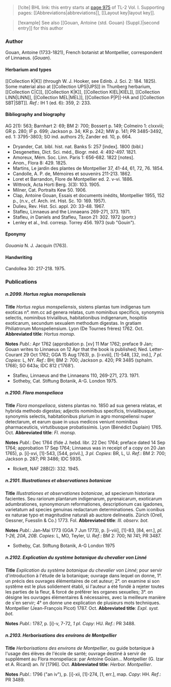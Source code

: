 > [!cite] BHL link: this entry starts at [page 975](https://www.biodiversitylibrary.org/item/103414#page/1023/mode/1up) of TL-2 Vol. I.
> Supporting pages: [[Abbreviations|abbreviations]], [[Layout key|layout key]].

> [!example] See also [[Gouan, Antoine {std. Gouan} (Suppl.)|second entry]] for this author

### Author

Gouan, Antoine (1733-1821), French botanist at Montpellier, correspondent of Linnaeus. (*Gouan*).

#### Herbarium and types

[[Collection K|K]] (through W. J. Hooker, see Edinb. J. Sci. 2: 184. 1825). Some material also at [[Collection UPS|UPS]] in Thunberg herbarium, [[Collection C|C]], [[Collection K|K]], [[Collection KIEL|KIEL]], [[Collection LINN|LINN]], [[Collection MEL|MEL]], [[Collection P|P]]-HA and [[Collection SBT|SBT]].
*Ref*.: IH 1 (ed. 6): 359, 2: 233.

#### Bibliography and biography

AG 2(1): 563; Barnhart 2: 69; BM 2: 700; Bossert p. 149; Colmeiro 1: clxxviii; GR p. 280; IF p. 699; Jackson p. 34; KR p. 242; MW p. 141; PR 3485-3492, ed. 1: 3795-3803; SO ind. authors 25; Zander ed. 10, p. 664.
- Dryander, Cat. bibl. hist. nat. Banks 5: 257 \[index\]. 1800 (bibl.)
- Desgenettes, Dict. Sci. méd., Biogr. méd. 4: 492-497. 1821.
- Amoreux, Mém. Soc. Linn. Paris 1: 656-682. 1822 \[notes\].
- Anon., Flora 8: 429. 1825.
- Martins, Le jardin des plantes de Montpellier 37, 41-44, 61, 72, 76. 1854.
- Candolle, A. P. de, Mémoires et souvenirs 211-213. 1862.
- Loret et Barrandon, Flore de Montpellier ed. 2. v-vi. 1886.
- Wittrock, Acta Horti Berg. 3(3): 103. 1905.
- Milner, Cat. Portraits Kew 50. 1906.
- Clap, Antoine Gouan, Essais et documents inédits, Montpellier 1955, 152 p., (n.v., cf. Arch. int. Hist. Sc. 10: 169. 1957).
- Dulieu, Rev. Hist. Sci. appl. 20: 33-48. 1967.
- Stafleu, Linnaeus and the Linnaeans 269-271, 373. 1971.
- Stafleu, *in* Daniels and Stafleu, Taxon 21: 302. 1972 (portr.)
- Lenley et al., Ind. corresp. Torrey 456. 1973 (sub "Gouin").

#### Eponymy

*Gouania* N. J. Jacquin (1763).

#### Handwriting

Candollea 30: 217-218. 1975.

### Publications

##### n.2099. Hortus regius monspeliensis

**Title**
*Hortus regius monspeliensis*, sistens plantas tum indígenas tum exoticas n°. mm.cc ad genera relatas, cum nominibus specificis, synonymis selectis, nominibus trivialibus, habitationibus indigenarum, hospitiis exoticarum, secundum sexualem methodum digestas. In gratiam Philiatrorum Monspeliensium. Lyon (De Tournes frères) 1762. Oct.
**Abbreviated title**: *Hortus monsp.*

**Notes**
*Publ*.: Apr 1762 (approbation p. \[xv\] 11 Mar 1762; preface 9 Jan; Gouan writes to Linnaeus on 12 Apr that the book is published; Ned. Letter-Courant 29 Oct 1762; GGA 15 Aug 1763), p. \[i-xviii\], \[1\]-548, \[32, ind.\], *7 pl. Copies*: L, NY.
*Ref*.: BH; BM 2: 700; Jackson p. 420; PR 3485 (sphalm. 1768); SO 643a; IDC 812 (‘1768’).
- Stafleu, Linnaeus and the Linnaeans 110, 269-271, 273. 1971.
- Sotheby, Cat. Stiftung Botanik, A-G. London 1975.

##### n.2100. Flora monspeliaca

**Title**
*Flora monspeliaca*, sistens plantas no. 1850 ad sua genera relatas, et hybrida methodo digestas; adjectis nominibus specificis, trivialibusque, synonymis selectis, habitationibus plurium in agro monspeliensi nuper detectarum, et earum quae in usus medicos veniunt nominibus pharmaceuticis, virtutibusque probatissimis. Lyon (Bénédict Duplain) 1765. Oct.
**Abbreviated title**: *Fl. monsp.*

**Notes**
*Publ*.: Dec 1764 (fide J. hebd. libr. 22 Dec 1764; preface dated 14 Sep 1764; approbation 17 Sep 1764; Linnaeus was in receipt of a copy on 20 Jan 1765), p. \[i\]-xvi, \[1\]-543, \[544, privil.\], *3 pl. Copies*: BR, L, U.
*Ref*.: BM 2: 700; Jackson p. 287; PR 3486; IDC 5935.
- Rickett, NAF 28B(2): 332. 1945.

##### n.2101. Illustrationes et observationes botanicae

**Title**
*Illustrationes et observationes botanicae*, ad specierum historiara facientes. Seu rariorum plantarum indigenarum, pyrenaicarum, exoticarum adumbrationes, synonymorum reformationes, descriptionum cas igadones, varietatum ad species genuinas redactarum determinationes. Cum iconibus ex naturae typo et magnitudine naturali ab auctore delineatis. Zürich (Orell, Gessner, Fuesslin & Co.) 1773. Fol.
**Abbreviated title**: *Ill. observ. bot.*

**Notes**
*Publ*.: Jan-Mai 1773 (GGA 7 Jun 1773), p. \[i-viii\], \[1\]-83, \[84, err.\], *pl. 1-26, 20A, 20B.*
*Copies*: L, MO, Teyler, U.
*Ref*.: BM 2: 700; NI 741; PR 3487.
- Sotheby, Cat. Stiftung Botanik, A-G London 1975

##### n.2102. Explication du système botanique du chevalier von Linné

**Title**
*Explication du système botanique du chevalier von Linné*; pour servir d'introduction à l'étude de la botanique; ouvrage dans lequel on donne, 1°. un précis des ouvrages élémentaires de cet auteur; 2°. on examine si son systême est le plus solidement établi, si l'auteur a été fondé à rejeter toutes les parties de la fleur, & forcé de préférer les organes sexuelles; 3°. on désigne les ouvrages élémentaires & nécessaires, avec la meilleure manière de s'en servir; 4° on donne une explication de plusieurs mots techniques. Montpellier (Jean-François Picot) 1787. Oct.
**Abbreviated title**: *Expl. syst. bot.*

**Notes**
*Publ*.: 1787, p. \[i\]-v, 7-72, *1 pl. Copy*: HU.
*Ref*.: PR 3488.

##### n.2103. Herborisations des environs de Montpellier

**Title**
*Herborisations des environs de Montpellier*, ou guide botanique à l'usage des élèves de l'école de santé; ouvrage destiné à servir de supplément au Flora monspeliaca: par Antoine Goüan... Montpellier (G. Izar et A. Ricard) an. IV \[1796\]. Oct.
**Abbreviated title**: *Herbor. Montpellier*.

**Notes**
*Publ*.: 1796 ("an iv"), p. \[i\]-xii, \[1\]-274, \[1, err.\], map. *Copy*: HH.
*Ref*.: PR 3489.

